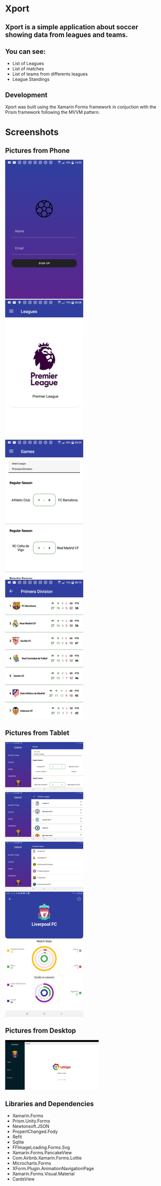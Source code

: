 # Xport

## Xport is a simple application about soccer showing data from leagues and teams.
## You can see:
* List of Leagues
* List of matches
* List of teams from differents leagues
* League Standings

## Development
Xport was built using the Xamarin Forms framework in conjuction with the Prism framework following the MVVM pattern.

# Screenshots

## Pictures from Phone


<img src="Login.png" width="50%">
<img src="League.jpeg" width="50%">
<img src="Match.jpeg" width="50%">
<img src="Table.jpeg" width="50%">

## Pictures from Tablet
<img src="MatchT.jpeg" width="50%">
<img src="LeagueT.jpeg" width="50%">
<img src="FavoriteT.jpeg" width="50%">
<img src="ChartsT.jpeg" width="50%">

## Pictures from Desktop
<img src="ScreenUWP.PNG" width="60%">

## Libraries and Dependencies
* Xamarin.Forms
* Prism.Unity.Forms
* Newtonsoft.JSON
* PropertChanged.Fody
* Refit
* Sqlite
* FFImageLoading.Forms.Svg
* Xamarin.Forms.PancakeView
* Com.Airbnb.Xamarin.Forms.Lottie
* Microcharts.Forms
* XForm.Plugin.AnimationNavigationPage
* Xamarin.Forms.Visual.Material
* CardsView
